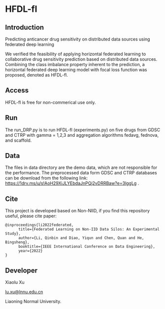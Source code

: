 # HFDL-fl

## Introduction

Predicting anticancer drug sensitivity on distributed data sources using federated deep learning

We verified the feasibility of applying horizontal federated learning to collaborative drug sensitivity prediction based on distributed data sources. Combining the class imbalance property inherent to the prediction, a horizontal federated deep learning model with focal loss function was proposed, denoted as HFDL-fl.

## Access

HFDL-fl is free for non-commerical use only.

## Run

The run_DRP.py is to run HFDL-fl (experiments.py) on five drugs from GDSC and CTRP with gamma = 1,2,3 and aggregation algorithms fedavg, fednova, and scaffold.

## Data

The files in data directory are the demo data, which are not responsible for the performance. The preprocessed data form GDSC and CTRP databases can be download from the following link: https://1drv.ms/u/s!AoH29XiJLYEbdaJnPQj2vDRRBaw?e=3lggLg .


## Cite

This project is developed based on Non-NIID, if you find this repository useful, please cite paper:

```
@inproceedings{li2022federated,
      title={Federated Learning on Non-IID Data Silos: An Experimental Study},
      author={Li, Qinbin and Diao, Yiqun and Chen, Quan and He, Bingsheng},
      booktitle={IEEE International Conference on Data Engineering},
      year={2022}
}
```

## Developer

Xiaolu Xu 

lu.xu@lnnu.edu.cn

Liaoning Normal University.

